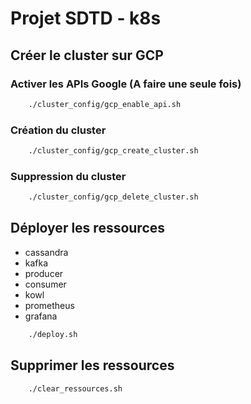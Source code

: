 # Projet SDTD - k8s


## Créer le cluster sur GCP

### Activer les APIs Google (A faire une seule fois)

```bash
    ./cluster_config/gcp_enable_api.sh
```

### Création du cluster

```bash
    ./cluster_config/gcp_create_cluster.sh
```

### Suppression du cluster

```bash
    ./cluster_config/gcp_delete_cluster.sh
```

## Déployer les ressources

- cassandra
- kafka
- producer
- consumer
- kowl
- prometheus
- grafana

```bash
    ./deploy.sh
```

## Supprimer les ressources

```bash
    ./clear_ressources.sh
```